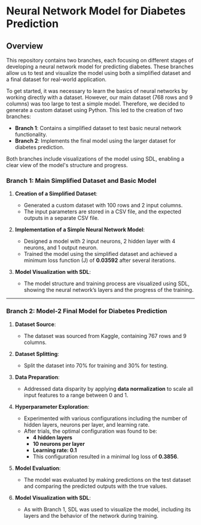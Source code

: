 # Neural Network Model for Diabetes Prediction

## Overview

This repository contains two branches, each focusing on different stages of developing a neural network model for predicting diabetes. These branches allow us to test and visualize the model using both a simplified dataset and a final dataset for real-world application.

To get started, it was necessary to learn the basics of neural networks by working directly with a dataset. However, our main dataset (768 rows and 9 columns) was too large to test a simple model. Therefore, we decided to generate a custom dataset using Python. This led to the creation of two branches:

- **Branch 1**: Contains a simplified dataset to test basic neural network functionality.
- **Branch 2**: Implements the final model using the larger dataset for diabetes prediction.

Both branches include visualizations of the model using SDL, enabling a clear view of the model's structure and progress.

### Branch 1: Main  **Simplified Dataset and Basic Model**

1. **Creation of a Simplified Dataset**:
   - Generated a custom dataset with 100 rows and 2 input columns.
   - The input parameters are stored in a CSV file, and the expected outputs in a separate CSV file.

2. **Implementation of a Simple Neural Network Model**:
   - Designed a model with 2 input neurons, 2 hidden layer with 4 neurons, and 1 output neuron.
   - Trained the model using the simplified dataset and achieved a minimum loss function (J) of **0.03592** after several iterations.

3. **Model Visualization with SDL**:
   - The model structure and training process are visualized using SDL, showing the neural network’s layers and the progress of the training.

---

### Branch 2: Model-2 **Final Model for Diabetes Prediction**

1. **Dataset Source**:
   - The dataset was sourced from Kaggle, containing 767 rows and 9 columns.

2. **Dataset Splitting**:
   - Split the dataset into 70% for training and 30% for testing.

3. **Data Preparation**:
   - Addressed data disparity by applying **data normalization** to scale all input features to a range between 0 and 1.

4. **Hyperparameter Exploration**:
   - Experimented with various configurations including the number of hidden layers, neurons per layer, and learning rate.
   - After trials, the optimal configuration was found to be:
     - **4 hidden layers**
     - **10 neurons per layer**
     - **Learning rate: 0.1**
     - This configuration resulted in a minimal log loss of **0.3856**.

5. **Model Evaluation**:
   - The model was evaluated by making predictions on the test dataset and comparing the predicted outputs with the true values.

6. **Model Visualization with SDL**:
   - As with Branch 1, SDL was used to visualize the model, including its layers and the behavior of the network during training.

